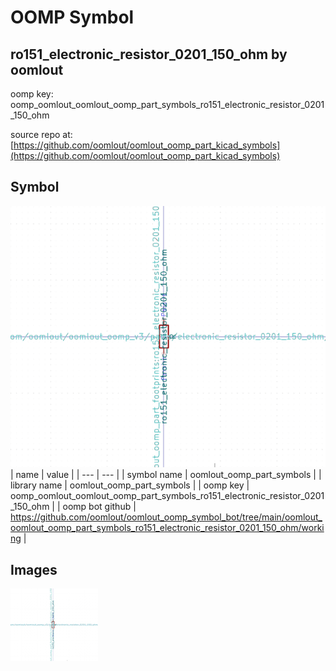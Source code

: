 # OOMP Symbol  
## ro151_electronic_resistor_0201_150_ohm  by oomlout  
  
oomp key: oomp_oomlout_oomlout_oomp_part_symbols_ro151_electronic_resistor_0201_150_ohm  
  
source repo at: [https://github.com/oomlout/oomlout_oomp_part_kicad_symbols](https://github.com/oomlout/oomlout_oomp_part_kicad_symbols)  
## Symbol  
  
[![working.png](working_600.png)](working.png)  
| name | value | 
| --- | --- | 
| symbol name | oomlout_oomp_part_symbols | 
| library name | oomlout_oomp_part_symbols | 
| oomp key | oomp_oomlout_oomlout_oomp_part_symbols_ro151_electronic_resistor_0201_150_ohm | 
| oomp bot github | https://github.com/oomlout/oomlout_oomp_symbol_bot/tree/main/oomlout_oomlout_oomp_part_symbols_ro151_electronic_resistor_0201_150_ohm/working | 
## Images  
  
[![working.png](working_140.png)](working.png)  
